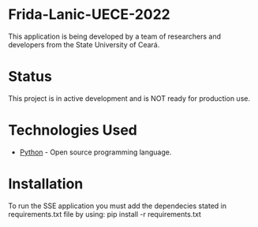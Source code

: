 # Frida-Lanic-UECE-2022

This application is being developed by a team of researchers and developers from the State University of Ceará.

Status
======

This project is in active development and is NOT ready for production use.

Technologies Used
=================

- [Python](python.org) - Open source programming language.

Installation
============

To run the SSE application you must add the dependecies stated in requirements.txt file by using:
pip install -r requirements.txt
